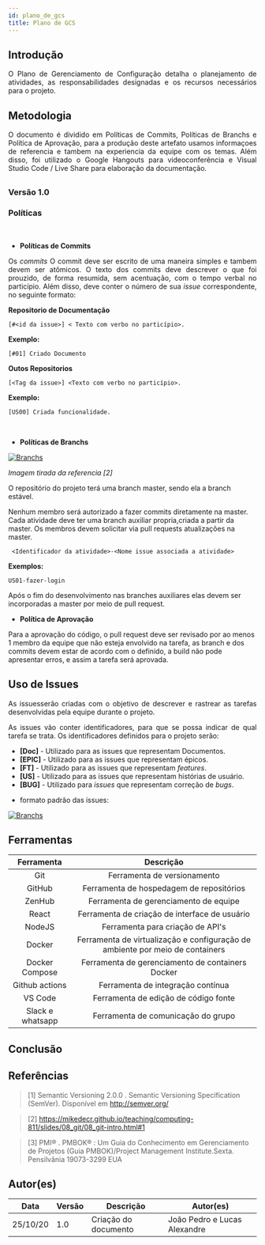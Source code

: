```yaml
---
id: plano_de_gcs
title: Plano de GCS
---
```



## Introdução

<p align = "justify">
O Plano de Gerenciamento de Configuração detalha o planejamento de atividades, as responsabilidades designadas e os recursos necessários para o projeto.
</p>

## Metodologia

<p align = "justify">
O documento é dividido em  Políticas de Commits, Políticas de Branchs e Política de Aprovação, para a produção deste artefato usamos informaçoes de referencia e tambem na experiencia da equipe com os temas. Além disso, foi utilizado o Google Hangouts para videoconferência e Visual Studio Code / Live Share para elaboração da documentação.
</p>

## 

### Versão 1.0

### Políticas

<br/>

- **Políticas de Commits**

<p align = "justify">
Os <i>commits</i> O commit deve ser escrito de uma maneira simples e tambem devem ser atômicos. O texto dos commits deve descrever o que foi prouzido, de forma resumida, sem acentuação, com o tempo verbal no particípio. Além disso, deve conter o número de sua <i>issue</i> correspondente, no seguinte formato:
</p>

**Repositorio de Documentação**

```[#<id da issue>] < Texto com verbo no particípio>.```

**Exemplo:**

```[#01] Criado Documento```

**Outos Repositorios**

```[<Tag da issue>] <Texto com verbo no particípio>.```

**Exemplo:**

```[US00] Criada funcionalidade.```

<br/>

- **Políticas de Branchs**
  
 [![Branchs](../assets/diagrama_gcs/branchs.png)](../assets/diagrama_gcs/branchs.png)

 *Imagem tirada da referencia [2]*

O repositório do projeto terá uma branch master, sendo ela a branch estável.

Nenhum membro será autorizado a fazer commits diretamente na master. Cada atividade deve ter uma branch auxiliar propria,criada a partir da master. Os membros devem solicitar via pull requests atualizações na master.

``` <Identificador da atividade>-<Nome issue associada a atividade>```

**Exemplos:**

```US01-fazer-login```

Após o fim do desenvolvimento nas branches auxiliares elas devem ser incorporadas a master por meio de pull request.


- **Política de Aprovação**

Para a aprovação do código, o pull request deve ser revisado por ao menos 1 membro da equipe que não esteja envolvido na tarefa, as branch e dos commits devem estar de acordo com o definido, a build não pode apresentar erros, e assim a tarefa será aprovada.

## Uso de Issues

<p align = "justify">As issuesserão criadas com o objetivo de descrever e rastrear as tarefas desenvolvidas pela equipe durante o projeto.</p>

<p align = "justify">As issues vão conter identificadores, para que se possa indicar de qual tarefa se trata. Os identificadores definidos para o projeto serão:</p>

* **[Doc]** - Utilizado para as issues que representam Documentos.
* **[EPIC]** - Utilizado para as issues que representam épicos.
* **[FT]** - Utilizado para as issues que representam <i>features</i>.
* **[US]** - Utilizado para as issues que representam histórias de usuário.
* **[BUG]** - Utilizado para <i>issues</i> que representam correção de <i>bugs</i>.

- formato padrão das issues: 

[![Branchs](../assets/diagrama_gcs/template_issue.png)](../assets/diagrama_gcs/template_issue.png)

## Ferramentas

| Ferramenta | Descrição |
|:----:|:---------:|
| Git | Ferramenta de versionamento |
| GitHub | Ferramenta de hospedagem de repositórios |
| ZenHub | Ferramenta de gerenciamento de equipe |
| React | Ferramenta de criação de interface de usuário |
| NodeJS | Ferramenta para criação de API's | 
| Docker | Ferramenta de virtualização e configuração de ambiente por meio de containers | 
| Docker Compose | Ferramenta de gerenciamento de containers Docker | 
| Github actions | Ferramenta de integração contínua | 
| VS Code | Ferramenta de edição de código fonte |
| Slack e whatsapp | Ferramenta de comunicação do grupo |

## Conclusão

<p align = "justify">

</p>

## Referências

> [1] Semantic Versioning 2.0.0 . Semantic Versioning Specification (SemVer). Disponível em <http://semver.org/>

> [2] https://mikedecr.github.io/teaching/computing-811/slides/08_git/08_git-intro.html#1

> [3] PMI®
. PMBOK®
: Um Guia do Conhecimento em Gerenciamento de Projetos (Guia PMBOK)/Project Management Institute.Sexta. Pensilvânia 19073-3299 EUA
## Autor(es)

| Data | Versão | Descrição | Autor(es) |
| -- | -- | -- | -- |
| 25/10/20 | 1.0 | Criação do documento | João Pedro e Lucas Alexandre |